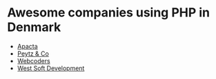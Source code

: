 # Awesome companies using PHP in Denmark

* [Apacta](http://apacta.com)
* [Peytz & Co](http://peytz.dk)
* [Webcoders](https://webcoders.dk)
* [West Soft Development](https://www.westsoftdevelopment.dk)
